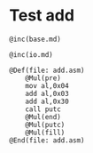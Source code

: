 # Test add

```
@inc(base.md)
```

```
@inc(io.md)
```

```
@Def(file: add.asm)
	@Mul(pre)
	mov al,0x04
	add al,0x03
	add al,0x30
	call putc
	@Mul(end)
	@Mul(putc)
	@Mul(fill)
@End(file: add.asm)
```
